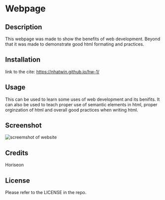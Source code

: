 # Webpage

## Description

This webpage was made to show the benefits of web development. Beyond that it was made to demonstrate good html formating and practices.

## Installation

link to the cite: https://nhatwin.github.io/hw-1/

## Usage

This can be used to learn some uses of web development and its benifits. It can also be used to teach proper use of semantic elements in html, proper orginzation of html and overall good practices when writing html.

## Screenshot

<img src="./hw-1/Screenshot 2022-10-13 183643" alt="screemshot of website">

## Credits

Horiseon

## License

Please refer to the LICENSE in the repo.